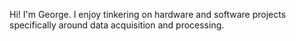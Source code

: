 Hi! I'm George. I enjoy tinkering on hardware and software projects specifically around data acquisition and processing. 
